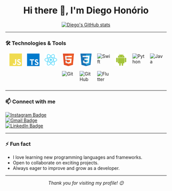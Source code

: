<h1 align="center">Hi there 👋, I'm Diego Honório</h1>

<p align="center">
  <a href="https://github.com/DiegoHonorio">
    <img src="https://github-readme-stats.vercel.app/api?username=diegohonorio&show_icons=true&theme=dracula&count_private=true" alt="Diego's GitHub stats" />
  </a>
</p>

---

### 🛠️ Technologies & Tools

<div style="display: flex; gap: 15px; flex-wrap: wrap; justify-content: center; margin-bottom: 20px;">
  <img alt="JavaScript" src="https://raw.githubusercontent.com/devicons/devicon/master/icons/javascript/javascript-plain.svg" width="40" height="40"/>
  <img alt="TypeScript" src="https://raw.githubusercontent.com/devicons/devicon/master/icons/typescript/typescript-plain.svg" width="40" height="40"/>
  <img alt="React" src="https://raw.githubusercontent.com/devicons/devicon/master/icons/react/react-original.svg" width="40" height="40"/>
  <img alt="HTML5" src="https://raw.githubusercontent.com/devicons/devicon/master/icons/html5/html5-original.svg" width="40" height="40"/>
  <img alt="CSS3" src="https://raw.githubusercontent.com/devicons/devicon/master/icons/css3/css3-original.svg" width="40" height="40"/>
  <img alt="Swift" src="https://www.iconninja.com/files/200/1007/686/company-technology-ipad-logo-apple-ios-iphone-icon.svg" width="40" height="40"/>
  <img alt="Android" src="https://github.com/devicons/devicon/blob/master/icons/android/android-original.svg?raw=true" width="40" height="40"/>
  <img alt="Python" src="https://encrypted-tbn0.gstatic.com/images?q=tbn:ANd9GcShfyqDEHLGKx5TameWlQxwf0nRcxrI0-1E0A&usqp=CAU" width="40" height="40"/>
  <img alt="Java" src="https://raw.githubusercontent.com/jmnote/z-icons/master/svg/java.svg" width="40" height="40"/>
  <img alt="Git" src="https://raw.githubusercontent.com/jmnote/z-icons/master/svg/git.svg" width="40" height="40"/>
  <img alt="GitHub" src="https://cdn-icons-png.flaticon.com/512/732/732250.png" width="40" height="40"/>
  <img alt="Flutter" src="https://cdn.worldvectorlogo.com/logos/flutter-logo.svg" width="40" height="40"/>
</div>

---

### 📫 Connect with me

[![Instagram Badge](https://img.shields.io/badge/-Instagram-%23E4405F?style=for-the-badge&logo=instagram&logoColor=white)](https://www.instagram.com/diegohonorio_)  
[![Gmail Badge](https://img.shields.io/badge/-Gmail-%23333?style=for-the-badge&logo=gmail&logoColor=white)](mailto:diegohonoriosantos@icloud.com)  
[![LinkedIn Badge](https://img.shields.io/badge/-LinkedIn-%230077B5?style=for-the-badge&logo=linkedin&logoColor=white)](https://www.linkedin.com/in/diegohonorio)

---

### ⚡ Fun fact

- I love learning new programming languages and frameworks.
- Open to collaborate on exciting projects.
- Always eager to improve and grow as a developer.

---

<div align="center">
  <em>Thank you for visiting my profile! 😊</em>
</div>
